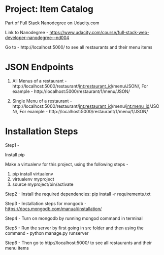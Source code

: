 # Project: Item Catalog
Part of Full Stack Nanodegree on Udacity.com

Link to Nanodegree - https://www.udacity.com/course/full-stack-web-developer-nanodegree--nd004

Go to - http://localhost:5000/ to see all restaurants and their menu items

# JSON Endpoints
1. All Menus of a restaurant - http://localhost:5000/restaurant/<int:restaurant_id>/menu/JSON/, For example - http://localhost:5000/restaurant/1/menu/JSON/

2. Single Menu of a restaurant - http://localhost:5000/restaurant/<int:restaurant_id>/menu/<int:menu_id>/JSON/, For example - http://localhost:5000/restaurant/1/menu/1/JSON/

# Installation Steps
Step1 - 

Install pip 

Make a virtualenv for this project, using the following steps -  
1. pip install virtualenv 
2. virtualenv myproject 
3. source myproject/bin/activate

Step2 - Install the required dependencies: pip install -r requirements.txt

Step3 - Installation steps for mongodb - https://docs.mongodb.com/manual/installation/

Step4 - Turn on mongodb by running mongod command in terminal

Step5 - Run the server by first going in src folder and then using the command - python manage.py runserver

Step6 - Then go to http://localhost:5000/ to see all restaurants and their menu items
